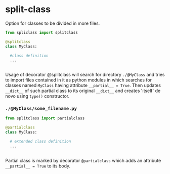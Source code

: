 # split-class

Option for classes to be divided in more files.

```python
from spliclass import splitclass

@splitclass
class MyClass:

  #class definition
  ...
  
```
Usage of decorator @splitclass will search for directory `./@MyClass` and tries to import files contained in it as python modules in which searches for classes named `MyClass`
having attribute `__partial__ = True`. Then updates `__dict__` of such partial class to its original `__dict__` and creates 'itself' de novo using `type()` constructor.

### `./@MyClass/some_filename.py`
```python
from splitclass import partialclass

@partialclass
class MyClass:

  # extended class definition
  ...
 
```

Partial class is marked by decorator `@partialclass` which adds an attribute `__partial__ = True` to its body.
